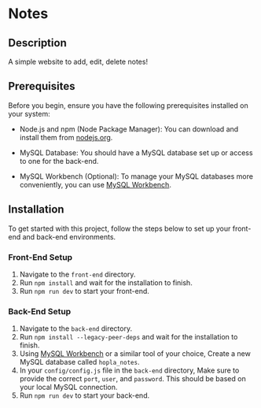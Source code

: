# Notes

## Description

A simple website to add, edit, delete notes!

## Prerequisites

Before you begin, ensure you have the following prerequisites installed on your system:

- Node.js and npm (Node Package Manager): You can download and install them from [nodejs.org](https://nodejs.org/).

- MySQL Database: You should have a MySQL database set up or access to one for the back-end.

- MySQL Workbench (Optional): To manage your MySQL databases more conveniently, you can use [MySQL Workbench](https://www.mysql.com/products/workbench/).

## Installation

To get started with this project, follow the steps below to set up your front-end and back-end environments.

### Front-End Setup

1. Navigate to the `front-end` directory.
2. Run `npm install` and wait for the installation to finish.
3. Run `npm run dev` to start your front-end.

### Back-End Setup

1. Navigate to the `back-end` directory.
2. Run `npm install --legacy-peer-deps` and wait for the installation to finish.
3. Using [MySQL Workbench](https://www.mysql.com/products/workbench/) or a similar tool of your choice, Create a new MySQL database called `hopla_notes`.
4. In your `config/config.js` file in the `back-end` directory, Make sure to provide the correct `port`, `user`, and `password`. This should be based on your local MySQL connection.
5. Run `npm run dev` to start your back-end.



